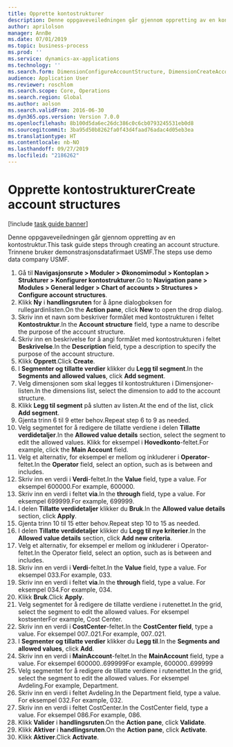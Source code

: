 ```yaml
---
title: Opprette kontostrukturer
description: Denne oppgaveveiledningen går gjennom oppretting av en kontostruktur.
author: aprilolson
manager: AnnBe
ms.date: 07/01/2019
ms.topic: business-process
ms.prod: ''
ms.service: dynamics-ax-applications
ms.technology: ''
ms.search.form: DimensionConfigureAccountStructure, DimensionCreateAccountStructure, DimensionHierarchyAddLevel, DimensionHierarchyConstraintActivate
audience: Application User
ms.reviewer: roschlom
ms.search.scope: Core, Operations
ms.search.region: Global
ms.author: aolson
ms.search.validFrom: 2016-06-30
ms.dyn365.ops.version: Version 7.0.0
ms.openlocfilehash: 8b100d5da6ec26dc386c0c6cb0793245531eb0d8
ms.sourcegitcommit: 3ba95d50b8262fa0f43d4faad76adac4d05eb3ea
ms.translationtype: HT
ms.contentlocale: nb-NO
ms.lasthandoff: 09/27/2019
ms.locfileid: "2186262"
---
```

# <a name="create-account-structures"></a><span data-ttu-id="c1063-103">Opprette kontostrukturer</span><span class="sxs-lookup"><span data-stu-id="c1063-103">Create account structures</span></span>

[!include [task guide banner](../../includes/task-guide-banner.md)]

<span data-ttu-id="c1063-104">Denne oppgaveveiledningen går gjennom oppretting av en kontostruktur.</span><span class="sxs-lookup"><span data-stu-id="c1063-104">This task guide steps through creating an account structure.</span></span> <span data-ttu-id="c1063-105">Trinnene bruker demonstrasjonsdatafirmaet USMF.</span><span class="sxs-lookup"><span data-stu-id="c1063-105">The steps use demo data company USMF.</span></span>

1. <span data-ttu-id="c1063-106">Gå til **Navigasjonsrute > Moduler > Økonomimodul > Kontoplan > Strukturer > Konfigurer kontostrukturer**.</span><span class="sxs-lookup"><span data-stu-id="c1063-106">Go to **Navigation pane > Modules > General ledger > Chart of accounts > Structures > Configure account structures**.</span></span>
2. <span data-ttu-id="c1063-107">Klikk **Ny** i **handlingsruten** for å åpne dialogboksen for rullegardinlisten.</span><span class="sxs-lookup"><span data-stu-id="c1063-107">On the **Action pane**, click **New** to open the drop dialog.</span></span>
3. <span data-ttu-id="c1063-108">Skriv inn et navn som beskriver formålet med kontostrukturen i feltet **Kontostruktur**.</span><span class="sxs-lookup"><span data-stu-id="c1063-108">In the **Account structure** field, type a name to describe the purpose of the account structure.</span></span>
4. <span data-ttu-id="c1063-109">Skriv inn en beskrivelse for å angi formålet med kontostrukturen i feltet **Beskrivelse**.</span><span class="sxs-lookup"><span data-stu-id="c1063-109">In the **Description** field, type a description to specify the purpose of the account structure.</span></span>
5. <span data-ttu-id="c1063-110">Klikk **Opprett**.</span><span class="sxs-lookup"><span data-stu-id="c1063-110">Click **Create**.</span></span>
6. <span data-ttu-id="c1063-111">I **Segmenter og tillatte verdier** klikker du **Legg til segment**.</span><span class="sxs-lookup"><span data-stu-id="c1063-111">In the **Segments and allowed values**, click **Add segment**.</span></span>
7. <span data-ttu-id="c1063-112">Velg dimensjonen som skal legges til kontostrukturen i Dimensjoner-listen.</span><span class="sxs-lookup"><span data-stu-id="c1063-112">In the dimensions list, select the dimension to add to the account structure.</span></span>
8. <span data-ttu-id="c1063-113">Klikk **Legg til segment** på slutten av listen.</span><span class="sxs-lookup"><span data-stu-id="c1063-113">At the end of the list, click **Add segment**.</span></span>
9. <span data-ttu-id="c1063-114">Gjenta trinn 6 til 9 etter behov.</span><span class="sxs-lookup"><span data-stu-id="c1063-114">Repeat step 6 to 9 as needed.</span></span>
10. <span data-ttu-id="c1063-115">Velg segmentet for å redigere de tillatte verdiene i delen **Tillatte verdidetaljer**.</span><span class="sxs-lookup"><span data-stu-id="c1063-115">In the **Allowed value details** section, select the segment to edit the allowed values.</span></span>
    <span data-ttu-id="c1063-116">Klikk for eksempel i **Hovedkonto**-feltet.</span><span class="sxs-lookup"><span data-stu-id="c1063-116">For example, click the **Main Account** field.</span></span>  
11. <span data-ttu-id="c1063-117">Velg et alternativ, for eksempel er mellom og inkluderer i **Operator**-feltet.</span><span class="sxs-lookup"><span data-stu-id="c1063-117">In the **Operator** field, select an option, such as is between and includes.</span></span>
12. <span data-ttu-id="c1063-118">Skriv inn en verdi i **Verdi**-feltet.</span><span class="sxs-lookup"><span data-stu-id="c1063-118">In the **Value** field, type a value.</span></span> <span data-ttu-id="c1063-119">For eksempel 600000.</span><span class="sxs-lookup"><span data-stu-id="c1063-119">For example, 600000.</span></span>  
13. <span data-ttu-id="c1063-120">Skriv inn en verdi i feltet **via**.</span><span class="sxs-lookup"><span data-stu-id="c1063-120">In the **through** field, type a value.</span></span> <span data-ttu-id="c1063-121">For eksempel 699999.</span><span class="sxs-lookup"><span data-stu-id="c1063-121">For example, 699999.</span></span>  
14. <span data-ttu-id="c1063-122">I delen **Tillatte verdidetaljer** klikker du **Bruk**.</span><span class="sxs-lookup"><span data-stu-id="c1063-122">In the **Allowed value details** section, click **Apply**.</span></span>
15. <span data-ttu-id="c1063-123">Gjenta trinn 10 til 15 etter behov.</span><span class="sxs-lookup"><span data-stu-id="c1063-123">Repeat step 10 to 15 as needed.</span></span>  
16. <span data-ttu-id="c1063-124">I delen **Tillatte verdidetaljer** klikker du **Legg til nye kriterier**.</span><span class="sxs-lookup"><span data-stu-id="c1063-124">In the **Allowed value details** section, click **Add new criteria**.</span></span>
17. <span data-ttu-id="c1063-125">Velg et alternativ, for eksempel er mellom og inkluderer i Operator-feltet.</span><span class="sxs-lookup"><span data-stu-id="c1063-125">In the Operator field, select an option, such as is between and includes.</span></span>
18. <span data-ttu-id="c1063-126">Skriv inn en verdi i **Verdi**-feltet.</span><span class="sxs-lookup"><span data-stu-id="c1063-126">In the **Value** field, type a value.</span></span> <span data-ttu-id="c1063-127">For eksempel 033.</span><span class="sxs-lookup"><span data-stu-id="c1063-127">For example, 033.</span></span>  
19. <span data-ttu-id="c1063-128">Skriv inn en verdi i feltet **via**.</span><span class="sxs-lookup"><span data-stu-id="c1063-128">In the **through** field, type a value.</span></span> <span data-ttu-id="c1063-129">For eksempel 034.</span><span class="sxs-lookup"><span data-stu-id="c1063-129">For example, 034.</span></span>  
20. <span data-ttu-id="c1063-130">Klikk **Bruk**.</span><span class="sxs-lookup"><span data-stu-id="c1063-130">Click **Apply**.</span></span>
21. <span data-ttu-id="c1063-131">Velg segmentet for å redigere de tillatte verdiene i rutenettet.</span><span class="sxs-lookup"><span data-stu-id="c1063-131">In the grid, select the segment to edit the allowed values.</span></span> <span data-ttu-id="c1063-132">For eksempel kostsenter</span><span class="sxs-lookup"><span data-stu-id="c1063-132">For example, Cost Center.</span></span>  
22. <span data-ttu-id="c1063-133">Skriv inn en verdi i **CostCenter**-feltet.</span><span class="sxs-lookup"><span data-stu-id="c1063-133">In the **CostCenter field**, type a value.</span></span> <span data-ttu-id="c1063-134">For eksempel 007..021.</span><span class="sxs-lookup"><span data-stu-id="c1063-134">For example, 007..021.</span></span>  
23. <span data-ttu-id="c1063-135">I **Segmenter og tillatte verdier** klikker du **Legg til**.</span><span class="sxs-lookup"><span data-stu-id="c1063-135">In the **Segments and allowed values**, click **Add**.</span></span>
24. <span data-ttu-id="c1063-136">Skriv inn en verdi i **MainAccount**-feltet.</span><span class="sxs-lookup"><span data-stu-id="c1063-136">In the **MainAccount** field, type a value.</span></span> <span data-ttu-id="c1063-137">For eksempel 600000..699999</span><span class="sxs-lookup"><span data-stu-id="c1063-137">For example, 600000..699999</span></span>  
25. <span data-ttu-id="c1063-138">Velg segmentet for å redigere de tillatte verdiene i rutenettet.</span><span class="sxs-lookup"><span data-stu-id="c1063-138">In the grid, select the segment to edit the allowed values.</span></span> <span data-ttu-id="c1063-139">For eksempel Avdeling.</span><span class="sxs-lookup"><span data-stu-id="c1063-139">For example, Department.</span></span>  
26. <span data-ttu-id="c1063-140">Skriv inn en verdi i feltet Avdeling.</span><span class="sxs-lookup"><span data-stu-id="c1063-140">In the Department field, type a value.</span></span> <span data-ttu-id="c1063-141">For eksempel 032.</span><span class="sxs-lookup"><span data-stu-id="c1063-141">For example, 032.</span></span>  
27. <span data-ttu-id="c1063-142">Skriv inn en verdi i feltet CostCenter.</span><span class="sxs-lookup"><span data-stu-id="c1063-142">In the CostCenter field, type a value.</span></span> <span data-ttu-id="c1063-143">For eksempel 086.</span><span class="sxs-lookup"><span data-stu-id="c1063-143">For example, 086.</span></span>  
28. <span data-ttu-id="c1063-144">Klikk **Valider** i **handlingsruten**.</span><span class="sxs-lookup"><span data-stu-id="c1063-144">On the **Action pane**, click **Validate**.</span></span>
29. <span data-ttu-id="c1063-145">Klikk **Aktiver** i **handlingsruten**.</span><span class="sxs-lookup"><span data-stu-id="c1063-145">On the **Action pane**, click **Activate**.</span></span>
30. <span data-ttu-id="c1063-146">Klikk **Aktiver**.</span><span class="sxs-lookup"><span data-stu-id="c1063-146">Click **Activate**.</span></span>

